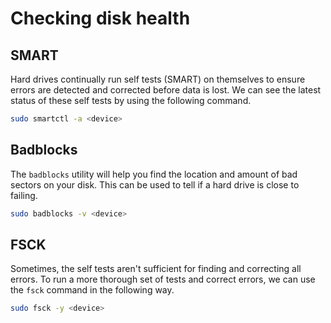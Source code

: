 # Checking disk health

## SMART
Hard drives continually run self tests (SMART) on themselves to ensure errors are detected and corrected
before data is lost. We can see the latest status of these self tests by using the following command.

```bash
sudo smartctl -a <device>
```

## Badblocks
The `badblocks` utility will help you find the location and amount of bad sectors on your disk. This
can be used to tell if a hard drive is close to failing.

```bash
sudo badblocks -v <device>
```

## FSCK
Sometimes, the self tests aren't sufficient for finding and correcting all errors. To run a more
thorough set of tests and correct errors, we can use the `fsck` command in the following way.

```bash
sudo fsck -y <device>
```
